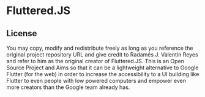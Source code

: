 # Fluttered.JS

## License

You may copy, modify and redistribute freely as long as you reference the original project repository URL and give credit to Radamés J. Valentín Reyes and refer to him as  the original creator of Fluttered.JS. This is an Open Source Project and Aims so that it can be a lightweight alternative to Google Flutter (for the web) in order to increase the accessibility to a UI building like Flutter to even people with low powered computers and empower even more creators than the Google team already has.

